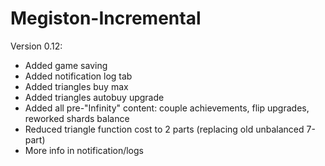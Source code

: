 # Megiston-Incremental

Version 0.12:
 - Added game saving
 - Added notification log tab
 - Added triangles buy max
 - Added triangles autobuy upgrade
 - Added all pre-"Infinity" content: couple achievements, flip upgrades, reworked shards balance
 - Reduced triangle function cost to 2 parts (replacing old unbalanced 7-part)
 - More info in notification/logs
